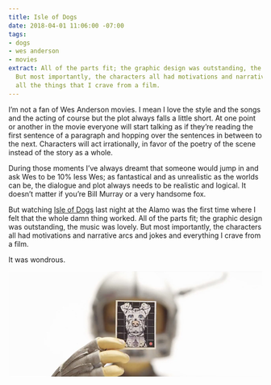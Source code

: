 ```yaml
---
title: Isle of Dogs
date: 2018-04-01 11:06:00 -07:00
tags:
- dogs
- wes anderson
- movies
extract: All of the parts fit; the graphic design was outstanding, the music was lovely.
  But most importantly, the characters all had motivations and narrative arcs and
  all the things that I crave from a film.
---
```


I’m not a fan of Wes Anderson movies. I mean I love the style and the songs and the acting of course but the plot always falls a little short. At one point or another in the movie everyone will start talking as if they’re reading the first sentence of a paragraph and hopping over the sentences in between to the next. Characters will act irrationally, in favor of the poetry of the scene instead of the story as a whole.

During those moments I’ve always dreamt that someone would jump in and ask Wes to be 10% less Wes; as fantastical and as unrealistic as the worlds can be, the dialogue and plot always needs to be realistic and logical. It doesn’t matter if you’re Bill Murray or a very handsome fox.

But watching [Isle of Dogs](https://letterboxd.com/film/isle-of-dogs-2018/) last night at the Alamo was the first time where I felt that the whole damn thing worked. All of the parts fit; the graphic design was outstanding, the music was lovely. But most importantly, the characters all had motivations and narrative arcs and jokes and everything I crave from a film.

It was wondrous.

![isle-of-dogs.jpg](/uploads/isle-of-dogs.jpg)